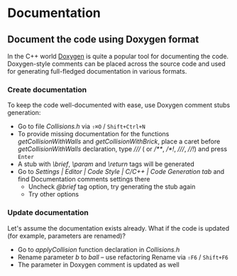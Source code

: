 # Documentation

## Document the code using Doxygen format
In the C++ world [Doxygen](http://doxygen.org/) is quite a popular tool for documenting the code. Doxygen-style comments can be placed across the source code and used for generating full-fledged documentation in various formats.

### Create documentation
To keep the code well-documented with ease, use Doxygen comment stubs generation:
* Go to file _Collisions.h_ via `⇧⌘O` / `Shift+Ctrl+N`
* To provide missing documentation for the functions _getCollisionWithWalls_ and _getCollisionWithBrick_, place a caret before _getCollisionWithWalls_ declaration, type _///_ ( or _/**_, _/*!_, _///_, _//!_) and press `Enter`
* A stub with _\brief_, _\param_ and _\return_ tags will be generated
* Go to _Settings | Editor | Code Style | C/C++ | Code Generation tab_ and find Documentation comments settings there
    * Uncheck _@brief_ tag option, try generating the stub again
    * Try other options

### Update documentation
Let's assume the documentation exists already. What if the code is updated (for example, parameters are renamed)?
* Go to _applyCollision_ function declaration in _Collisions.h_
* Rename parameter _b_ to _ball_ – use refactoring Rename via `⇧F6` / `Shift+F6`
* The parameter in Doxygen comment is updated as well
